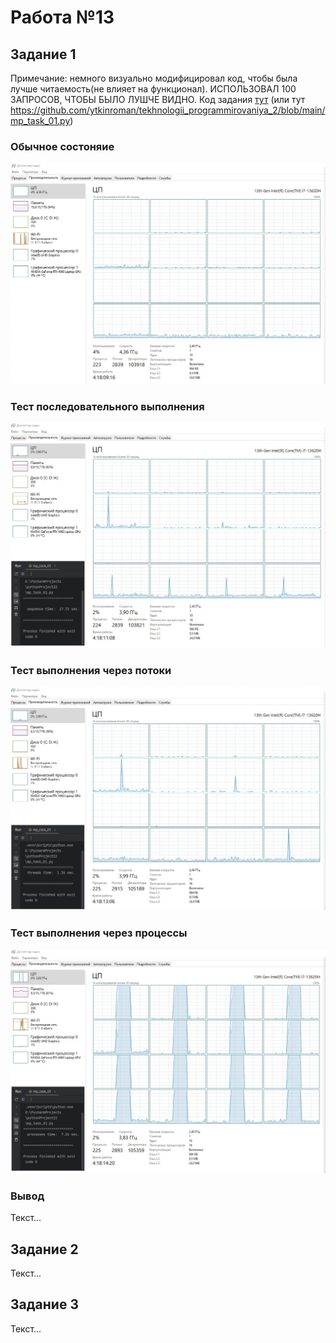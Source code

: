 # Работа №13

## Задание 1

Примечание: немного визуально модифицировал код, чтобы была лучше читаемость(не влияет на функционал). ИСПОЛЬЗОВАЛ 100 ЗАПРОСОВ, ЧТОБЫ БЫЛО ЛУШЧЕ ВИДНО.
Код задания [тут](https://github.com/ytkinroman/tekhnologii_programmirovaniya_2/blob/main/mp_task_01.py)
(или тут https://github.com/ytkinroman/tekhnologii_programmirovaniya_2/blob/main/mp_task_01.py)


### Обычное состоняие
![Результаты теста последовательного выполнения](img/img_01.jpg)


### Тест последовательного выполнения

![Результаты теста последовательного выполнения](img/img_02.jpg)


### Тест выполнения через потоки

![Результаты теста через потоки](img/img_03.jpg)


### Тест выполнения через процессы

![Результаты теста через процессы](img/img_04.jpg)


### Вывод
Текст...



## Задание 2
Текст...



## Задание 3
Текст...
